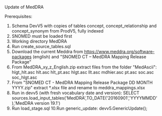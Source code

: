 Update of MedDRA

Prerequisites:

1. Schema DevV5 with copies of tables concept, concept_relationship and concept_synonym from ProdV5, fully indexed
2. SNOMED must be loaded first
3. Working directory MedDRA
4. Run create_source_tables.sql
5. Download the current Meddra from https://www.meddra.org/software-packages (english) and "SNOMED CT – MedDRA Mapping Release Package"
6. From MedDRA_xy_z_English.zip extract files from the folder "MedAscii": hlgt_hlt.asc hlt.asc hlt_pt.asc hlgt.asc llt.asc mdhier.asc pt.asc soc.asc soc_hlgt.asc
7. From "SNOMED CT - MedDRA Mapping Release Package DD MONTH YYYY.zip" extract *.xlsx file and rename to meddra_mappings.xlsx
8. Run in devv5 (with fresh vocabulary date and version): SELECT sources.load_input_tables('MedDRA',TO_DATE('20160901','YYYYMMDD'),'MedDRA version 19.1')
9. Run load_stage.sql
10.Run generic_update: devv5.GenericUpdate();